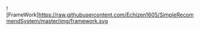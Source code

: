 ![FrameWork]https://raw.githubusercontent.com/Echizen1605/SimpleRecommendSystem/master/img/framework.svg
